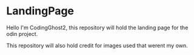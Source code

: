 # LandingPage

Hello I'm CodingGhost2, this repository will hold the landing page for the odin project.

This repository will also hold credit for images used that werent my own.
